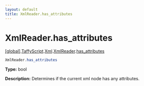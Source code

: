 ```yaml
---
layout: default
title: XmlReader.has_attributes
---
```


# XmlReader.has_attributes

[\[global\]]({{site.baseurl}}/docs/).[TaffyScript]({{site.baseurl}}/docs/TaffyScript/).[Xml]({{site.baseurl}}/docs/TaffyScript/Xml/).[XmlReader]({{site.baseurl}}/docs/TaffyScript/Xml/XmlReader/).[has_attributes]({{site.baseurl}}/docs/TaffyScript/Xml/XmlReader/has_attributes/)

```cs
XmlReader.has_attributes
```

**Type:** bool

**Description:** Determines if the current xml node has any attributes.
